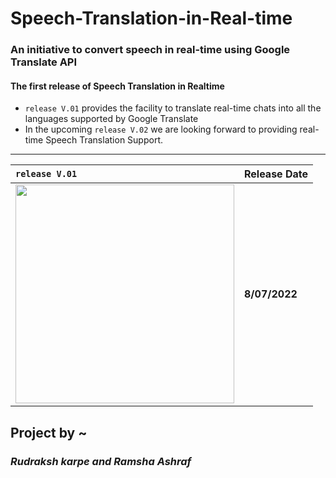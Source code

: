 # Speech-Translation-in-Real-time
### An initiative to convert speech in real-time using Google Translate API

#### The first release of Speech Translation in Realtime
- ```release V.01``` provides the facility to translate real-time chats into all the languages supported by Google Translate
- In the upcoming ```release V.02``` we are looking forward to providing real-time Speech Translation Support.

---

| ```release V.01``` |     Release Date       |
| :---------------- | :--------- |
|<img src="https://s3.us-west-2.amazonaws.com/secure.notion-static.com/d00ac35e-d2b7-4c98-84ac-6da7e61c9e8c/release_test.gif?X-Amz-Algorithm=AWS4-HMAC-SHA256&X-Amz-Content-Sha256=UNSIGNED-PAYLOAD&X-Amz-Credential=AKIAT73L2G45EIPT3X45%2F20220708%2Fus-west-2%2Fs3%2Faws4_request&X-Amz-Date=20220708T012453Z&X-Amz-Expires=86400&X-Amz-Signature=a2c62633ea972fb115364a320cdacf4797ca0d4a2be7e1353112ea6d08417a43&X-Amz-SignedHeaders=host&response-content-disposition=filename%20%3D%22release_test.gif%22&x-id=GetObject" width="350">| **8/07/2022**|

## Project by ~ 
### _Rudraksh karpe and Ramsha Ashraf_